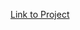 <a href = "https://colab.research.google.com/drive/1MOKCQL9E0NY01hjOY8UoO5ReaAVEdAev?usp=sharing">Link to Project</a>
